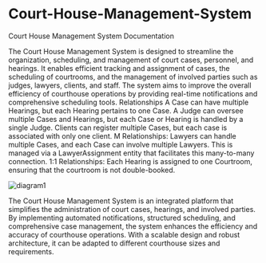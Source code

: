 # Court-House-Management-System

Court House Management System Documentation


The Court House Management System is designed to streamline the organization, scheduling, and management of court cases, personnel, and hearings. It enables efficient tracking and assignment of cases, the scheduling of courtrooms, and the management of involved parties such as judges, lawyers, clients, and staff. The system aims to improve the overall efficiency of courthouse operations by providing real-time notifications and comprehensive scheduling tools.
Relationships
A Case can have multiple Hearings, but each Hearing pertains to one Case.
A Judge can oversee multiple Cases and Hearings, but each Case or Hearing is handled by a single Judge.
Clients can register multiple Cases, but each case is associated with only one client.
M Relationships:
Lawyers can handle multiple Cases, and each Case can involve multiple Lawyers. This is managed via a LawyerAssignment entity that facilitates this many-to-many connection.
1:1 Relationships:
Each Hearing is assigned to one Courtroom, ensuring that the courtroom is not double-booked.


![diagram1](https://github.com/user-attachments/assets/87e48ff8-d91a-4ea7-8425-059895f703ee)






The Court House Management System is an integrated platform that simplifies the administration of court cases, hearings, and involved parties. By implementing automated notifications, structured scheduling, and comprehensive case management, the system enhances the efficiency and accuracy of courthouse operations. With a scalable design and robust architecture, it can be adapted to different courthouse sizes and requirements.
